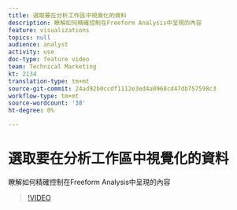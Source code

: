 ```yaml
---
title: 選取要在分析工作區中視覺化的資料
description: 瞭解如何精確控制在Freeform Analysis中呈現的內容
feature: visualizations
topics: null
audience: analyst
activity: use
doc-type: feature video
team: Technical Marketing
kt: 2134
translation-type: tm+mt
source-git-commit: 24ad92b0ccdf1112e3ed4a0968cd47db757598c3
workflow-type: tm+mt
source-wordcount: '38'
ht-degree: 0%

---
```



# 選取要在分析工作區中視覺化的資料

瞭解如何精確控制在Freeform Analysis中呈現的內容

>[!VIDEO](https://video.tv.adobe.com/v/23993/?quality=12)
